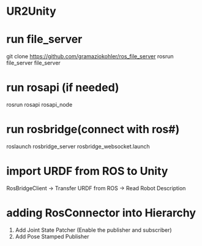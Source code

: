 # UR2Unity

# run file_server
git clone https://github.com/gramaziokohler/ros_file_server
rosrun file_server file_server

# run rosapi (if needed)
rosrun rosapi rosapi_node 

# run rosbridge(connect with ros#)
roslaunch rosbridge_server rosbridge_websocket.launch

# import URDF from ROS to Unity
RosBridgeClient -> Transfer URDF from ROS -> Read Robot Description

# adding RosConnector into Hierarchy
1. Add Joint State Patcher (Enable the publisher and subscriber)
2. Add Pose Stamped Publisher
